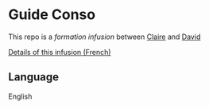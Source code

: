 # Guide Conso

This repo is a *formation infusion* between [Claire](https://github.com/clairezed) and [David](https://github.com/DavidBruant)

[Details of this infusion (French)](infusion.md)

## Language

English